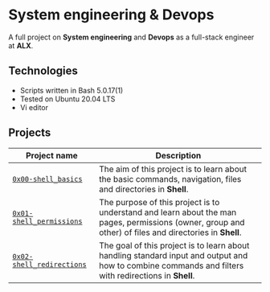 # System engineering & Devops

A full project on **System engineering** and **Devops** as a full-stack engineer at **ALX**.

## Technologies

* Scripts written in Bash 5.0.17(1)
* Tested on Ubuntu 20.04 LTS
* Vi editor

## Projects

| Project name | Description |
| ------------ | ----------- |
| [`0x00-shell_basics`](https://github.com/risecodesleep/alx-system_engineering-devops/tree/master/0x00-shell_basics) | The aim of this project is to learn about the basic commands, navigation, files and directories in **Shell**. |
| [`0x01-shell_permissions`](https://github.com/risecodesleep/alx-system_engineering-devops/tree/master/0x01-shell_permissions) | The purpose of this project is to understand and learn about the man pages, permissions (owner, group and other) of files and directories in **Shell**. |
| [`0x02-shell_redirections`](https://github.com/risecodesleep/alx-system_engineering-devops/tree/master/0x02-shell_redirections) | The goal of this project is to learn about handling standard input and output and how to combine commands and filters with redirections in **Shell**. |
